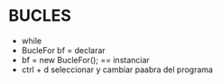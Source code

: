 # BUCLES
- while
- BucleFor bf = declarar
- bf = new BucleFor(); == instanciar
- ctrl + d seleccionar y cambiar paabra del programa